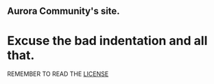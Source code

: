 ## Aurora Community's site.
# Excuse the bad indentation and all that.
REMEMBER TO READ THE [LICENSE](https://github.com/AuroraCommunity/AuroraWebsite/blob/master/LICENSE)
